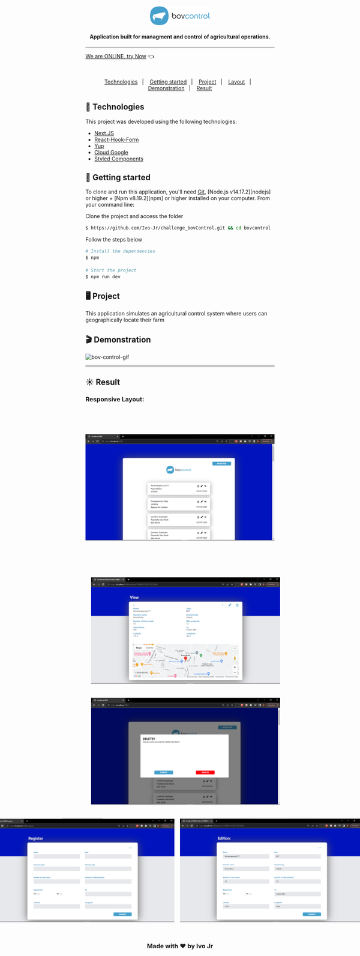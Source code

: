 
<br>

<p align="center">
  <img alt="My-wallet" src="public/images/bovcontrol.svg" width="160px">
</p>

<h4 align="center">
  Application built for managment and control of agricultural operations.
</h4>

---

[We are ONLINE, try Now](https://bovcontrol.vercel.app/) :point_left:

<br>

<p align="center">
  <a href="#test_tube-technologies">Technologies</a>&nbsp;&nbsp;&nbsp;|&nbsp;&nbsp;&nbsp;
  <a href="#rocket-Getting-started">Getting started</a>&nbsp;&nbsp;&nbsp;|&nbsp;&nbsp;&nbsp;
  <a href="#desktop_computer-Project">Project</a>&nbsp;&nbsp;&nbsp;|&nbsp;&nbsp;&nbsp;
  <a href="#bookmark-Layout">Layout</a>&nbsp;&nbsp;&nbsp;|&nbsp;&nbsp;&nbsp;
   <a href="#clapper-Demonstration">Demonstration</a>&nbsp;&nbsp;&nbsp;|&nbsp;&nbsp;&nbsp;
  <a href="#sunny-result">Result</a>
</p>

## :test_tube: Technologies

This project was developed using the following technologies:

- [Next.JS](https://nextjs.org/)
- [React-Hook-Form](https://react-hook-form.com/)
- [Yup](https://github.com/jquense/yup)
- [Cloud Google](https://cloud.google.com/)
- [Styled Components](https://styled-components.com/)


## :rocket: Getting started

To clone and run this application, you'll need [Git](https://git-scm.com), [Node.js v14.17.2][nodejs] or higher + [Npm v8.19.2][npm] or higher installed on your computer. From your command line:

Clone the project and access the folder

```bash
$ https://github.com/Ivo-Jr/challenge_bovControl.git && cd bovcontrol
```

Follow the steps below
```bash
# Install the dependencies
$ npm

# Start the project
$ npm run dev
```

## :desktop_computer: Project

This application simulates an agricultural control system where users can geographically locate their farm
## :clapper: Demonstration

  <div style="display: flex;   flex-direction: column; align-items: center; margin: 15px 0px">
    <img alt="bov-control-gif" src="public/video/bovcontrol.gif" width= "100%"/>    
  </div>

---

## :sunny: Result

<h3>Responsive Layout:<h3>

  <div style="display: flex;   flex-direction: column;
  align-items: center;">
  <h1 align="center" style="display: flex; flex-direction:row;">
      <img   style="margin: 15px 0px" alt="application-0" src="public/images/layout/prt0.png" />
  </h1>     
  </div>

  <div style="display: flex; flex-direction: column;
  align-items: center;">
  <h1 align="center" style="display: column; flex-direction:row;">
      <img style="margin: 15px; width: 550px" alt="application-2" src="public/images/layout/prt2.png" />
      <img style="margin: 15px; width: 550px" alt="application-4" src="public/images/layout/prt4.png" />
      <div style="display: flex; justify-content: center">
        <img   style="margin: 15px 0px; width: 490px" alt="application-1" src="public/images/layout/prt1.png"/>
        <img   style="margin: 15px; width: 490px" alt="application3" src="public/images/layout/prt3.png"/>
      </div>
  </h1>  


<p align="center">Made with ❤ by Ivo Jr</p>
